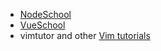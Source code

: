 * [NodeSchool](https://nodeschool.io)
* [VueSchool](https://vueschool.io)
* vimtutor and other [Vim tutorials](https://www.labnol.org/internet/learning-vim-for-beginners/28820/)
